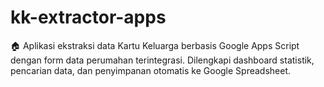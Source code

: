 # kk-extractor-apps
🏠 Aplikasi ekstraksi data Kartu Keluarga berbasis Google Apps Script dengan form data perumahan terintegrasi. Dilengkapi dashboard statistik, pencarian data, dan penyimpanan otomatis ke Google Spreadsheet.
